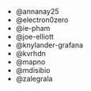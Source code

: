 * @annanay25
* @electron0zero
* @ie-pham
* @joe-elliott
* @knylander-grafana
* @kvrhdn
* @mapno
* @mdisibio
* @zalegrala